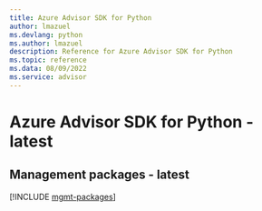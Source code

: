 ```yaml
---
title: Azure Advisor SDK for Python
author: lmazuel
ms.devlang: python
ms.author: lmazuel
description: Reference for Azure Advisor SDK for Python
ms.topic: reference
ms.data: 08/09/2022
ms.service: advisor
---
```

# Azure Advisor SDK for Python - latest

## Management packages - latest
[!INCLUDE [mgmt-packages](advisor-mgmt-index.md)]